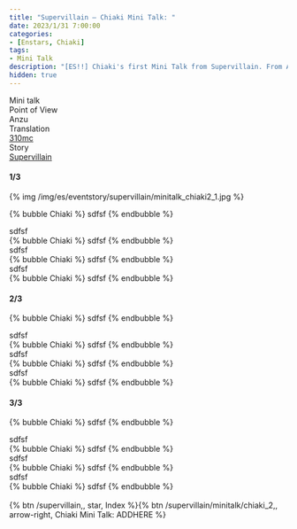 ```yaml
---
title: "Supervillain – Chiaki Mini Talk: "
date: 2023/1/31 7:00:00
categories:
- [Enstars, Chiaki]
tags:
- Mini Talk
description: "[ES!!] Chiaki's first Mini Talk from Supervillain. From Anzu's POV."
hidden: true
---
```

<div class="three-wrapper" style="--storyColor:#965e7d;--storyColor-rgb:150,94,125;--storyColor-h:326.8;--storyColor-s: 23%;--storyColor-l:47.8%;">
    <div class="info-area">
        <div class="info">
            <div class="info-item characters">
                <div class="label">
                    Mini talk
                </div>
                <div class="value">
								<a href="/categories/Enstars/Chiaki" character="Chiaki"></a>
                </div>
            </div>
            <div class="info-item one">
                <div class="label">
                    Point of View
                </div>
                <div class="value">
                    Anzu
                </div>
            </div>
            <div class="info-item two">
                <div class="label">
                    Translation
                </div>
                <div class="value">
                    <a href="/about">310mc</a>
                </div>
            </div>
            <div class="info-item three">
                <div class="label">
                   Story
                </div>
                <div class="value">
                    <a href="/supervillain">Supervillain</a>
                </div>
            </div>
        </div>
    </div>
</div>

<!-- more -->

#### <div mt="rare"></div> 1/3

{% img /img/es/eventstory/supervillain/minitalk_chiaki2_1.jpg %}

{% bubble Chiaki %}
sdfsf
{% endbubble %}

<div class="minitalk" character="Anzu">
    <div class="minitalk-option">
        <div class="minitalk-option_header">
            sdfsf
        </div>
        <div class="minitalk-option_content">
            {% bubble Chiaki %}
            sdfsf
			{% endbubble %}
        </div>
    </div>
    <div class="minitalk-option">
        <div class="minitalk-option_header">
            sdfsf
        </div>
        <div class="minitalk-option_content">
            {% bubble Chiaki %}
            sdfsf
			{% endbubble %}
        </div>
    </div>
    <div class="minitalk-option">
        <div class="minitalk-option_header">
            sdfsf
        </div>
        <div class="minitalk-option_content">
            {% bubble Chiaki %}
            sdfsf
			{% endbubble %}
        </div>
    </div>
</div>

#### <div mt="rare"></div> 2/3

{% bubble Chiaki %}
sdfsf
{% endbubble %}

<div class="minitalk" character="Anzu">
    <div class="minitalk-option">
        <div class="minitalk-option_header">
            sdfsf
        </div>
        <div class="minitalk-option_content">
            {% bubble Chiaki %}
            sdfsf
			{% endbubble %}
        </div>
    </div>
    <div class="minitalk-option">
        <div class="minitalk-option_header">
            sdfsf
        </div>
        <div class="minitalk-option_content">
            {% bubble Chiaki %}
            sdfsf
			{% endbubble %}
        </div>
    </div>
    <div class="minitalk-option">
        <div class="minitalk-option_header">
            sdfsf
        </div>
        <div class="minitalk-option_content">
            {% bubble Chiaki %}
            sdfsf
			{% endbubble %}
        </div>
    </div>
</div>

#### <div mt="rare"></div> 3/3

{% bubble Chiaki %}
sdfsf
{% endbubble %}

<div class="minitalk" character="Anzu">
    <div class="minitalk-option">
        <div class="minitalk-option_header">
          sdfsf
        </div>
        <div class="minitalk-option_content">
            {% bubble Chiaki %}
            sdfsf
			{% endbubble %}
        </div>
    </div>
    <div class="minitalk-option">
        <div class="minitalk-option_header">
            sdfsf
        </div>
        <div class="minitalk-option_content">
            {% bubble Chiaki %}
            sdfsf
			{% endbubble %}
        </div>
    </div>
    <div class="minitalk-option">
        <div class="minitalk-option_header">
            sdfsf
        </div>
        <div class="minitalk-option_content">
            {% bubble Chiaki %}
            sdfsf
			{% endbubble %}
        </div>
    </div>
</div>
<br>
<div toc>{% btn /supervillain,, star, Index %}{% btn /supervillain/minitalk/chiaki_2,, arrow-right, Chiaki Mini Talk: ADDHERE %}</div>
